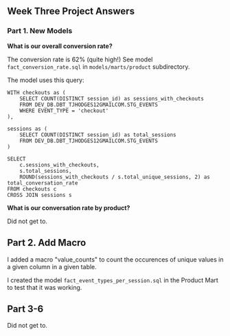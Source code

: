 ## Week Three Project Answers

### Part 1. New Models
**What is our overall conversion rate?**

The conversion rate is 62% (quite high!) See model `fact_conversion_rate.sql` in `models/marts/product` subdirectory.

The model uses this query:
```
WITH checkouts as (
    SELECT COUNT(DISTINCT session_id) as sessions_with_checkouts
    FROM DEV_DB.DBT_TJHODGES12GMAILCOM.STG_EVENTS
    WHERE EVENT_TYPE = 'checkout'
),

sessions as (
    SELECT COUNT(DISTINCT session_id) as total_sessions
    FROM DEV_DB.DBT_TJHODGES12GMAILCOM.STG_EVENTS
)

SELECT
    c.sessions_with_checkouts,
    s.total_sessions,
    ROUND(sessions_with_checkouts / s.total_unique_sessions, 2) as total_conversation_rate
FROM checkouts c
CROSS JOIN sessions s
```

**What is our conversation rate by product?**

Did not get to.

## Part 2. Add Macro

I added a macro "value_counts" to count the occurences of unique values in a given column in a given table.

I created the model `fact_event_types_per_session.sql` in the Product Mart to test that it was working.

## Part 3-6

Did not get to.